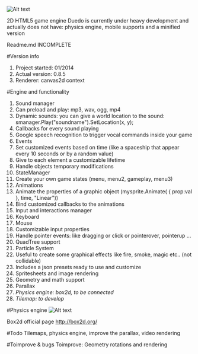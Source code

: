 ![Alt text](http://projects.edoardocasella.it/duedo/img/logo.png?raw=true "Duedo")

2D HTML5 game engine
Duedo is currently under heavy development and actually does not have: physics engine, mobile supports and a minified version

Readme.md INCOMPLETE

#Version info
1. Project started: 01/2014  
2. Actual version: 0.8.5
3. Renderer: canvas2d context

#Engine and functionality
1. Sound manager
  1. Can preload and play: mp3, wav, ogg, mp4
  2. Dynamic sounds: you can give a world location to the sound: smanager.Play("soundname").SetLocation(x, y);
  3. Callbacks for every sound playing
  4. Google speech recognition to trigger vocal commands inside your game
2. Events
  1. Set customized events based on time (like a spaceship that appear every 10 seconds or by a random value)
  2. Give to each element a customizable lifetime
  3. Handle objects temporary modifications 
3. StateManager
  1. Create your own game states (menu, menu2, gameplay, menu3)
4. Animations
  1. Animate the properties of a graphic object (mysprite.Animate( { prop:val }, time, "Linear"))
  2. Bind customized callbacks to the animations
5. Input and interactions manager
  1. Keyboard
  2. Mouse
  4. Customizable input properties
  5. Handle pointer events: like dragging or click or pointerover, pointerup ...
6. QuadTree support
7. Particle System
  1. Useful to create some graphical effects like fire, smoke, magic etc.. (not collidable)
  2. Includes a json presets ready to use and customize
8. Spritesheets and image rendering
9. Geometry and math support
10. Parallax
11. *Physics engine: box2d, to be connected*
12. *Tilemap: to develop*


#Physics engine
![Alt text](http://enigma-dev.org/docs/wiki/images/a/ab/Box2d.png "Box2d")

Box2d official page
http://box2d.org/


#Todo
Tilemaps, physics engine, improve the parallax, video rendering

#Toimprove & bugs
Toimprove: Geometry rotations and rendering

